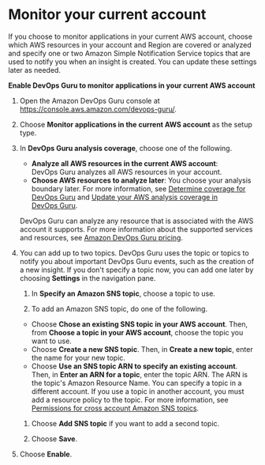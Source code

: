 # Monitor your current account<a name="getting-started-single-account"></a>

If you choose to monitor applications in your current AWS account, choose which AWS resources in your account and Region are covered or analyzed and specify one or two Amazon Simple Notification Service topics that are used to notify you when an insight is created\. You can update these settings later as needed\. 

**Enable DevOps Guru to monitor applications in your current AWS account**

1. Open the Amazon DevOps Guru console at [https://console\.aws\.amazon\.com/devops\-guru/](https://console.aws.amazon.com/devops-guru/)\.

1. Choose **Monitor applications in the current AWS account** as the setup type\.

1. In **DevOps Guru analysis coverage**, choose one of the following\. 
   + **Analyze all AWS resources in the current AWS account**: DevOps Guru analyzes all AWS resources in your account\. 
   + **Choose AWS resources to analyze later**: You choose your analysis boundary later\. For more information, see [Determine coverage for DevOps Guru](setting-up.md#setting-up-determine-coverage) and [Update your AWS analysis coverage in DevOps Guru](update-settings.md#update-coverage)\. 

   DevOps Guru can analyze any resource that is associated with the AWS account it supports\. For more information about the supported services and resources, see [Amazon DevOps Guru pricing](http://aws.amazon.com/devops-guru/pricing/)\.

1. You can add up to two topics\. DevOps Guru uses the topic or topics to notify you about important DevOps Guru events, such as the creation of a new insight\. If you don't specify a topic now, you can add one later by choosing **Settings** in the navigation pane\. 

   1. In **Specify an Amazon SNS topic**, choose a topic to use\. 

   1.  To add an Amazon SNS topic, do one of the following\. 
      +  Choose **Chose an existing SNS topic in your AWS account**\. Then, from **Choose a topic in your AWS account**, choose the topic you want to use\. 
      +  Choose **Create a new SNS topic**\. Then, in **Create a new topic**, enter the name for your new topic\. 
      +  Choose **Use an SNS topic ARN to specify an existing account**\. Then, in **Enter an ARN for a topic**, enter the topic ARN\. The ARN is the topic's Amazon Resource Name\. You can specify a topic in a different account\. If you use a topic in another account, you must add a resource policy to the topic\. For more information, see [Permissions for cross account Amazon SNS topics](sns-required-permissions.md)\. 

   1.  Choose **Add SNS topic** if you want to add a second topic\. 

   1.  Choose **Save**\. 

1.  Choose **Enable**\. 